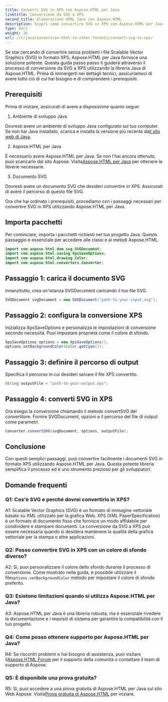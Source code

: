 ```yaml
---
title: Converti SVG in XPS con Aspose.HTML per Java
linktitle: Conversione da SVG a XPS
second_title: Elaborazione HTML Java con Aspose.HTML
description: Scopri come convertire SVG in XPS con Aspose.HTML per Java. Guida semplice e passo passo per conversioni senza interruzioni.
type: docs
weight: 16
url: /it/java/conversion-html-to-other-formats/convert-svg-to-xps/
---
```


Se stai cercando di convertire senza problemi i file Scalable Vector Graphics (SVG) in formato XPS, Aspose.HTML per Java fornisce una soluzione potente. Questa guida passo passo ti guiderà attraverso il processo di conversione da SVG a XPS utilizzando la libreria Java di Aspose.HTML. Prima di immergerti nei dettagli tecnici, assicuriamoci di avere tutto ciò di cui hai bisogno e di comprendere i prerequisiti.

## Prerequisiti

Prima di iniziare, assicurati di avere a disposizione quanto segue:

1. Ambiente di sviluppo Java

 Dovresti avere un ambiente di sviluppo Java configurato sul tuo computer. Se non hai Java installato, scarica e installa la versione più recente da[Il sito web di Java](https://www.oracle.com/java/technologies/javase-downloads.html).

2. Aspose.HTML per Java

È necessario avere Aspose.HTML per Java. Se non l'hai ancora ottenuto, puoi scaricarlo dal sito Aspose. Visita[Aspose.HTML per Java](https://releases.aspose.com/html/java/) per ottenere le librerie necessarie.

3. Documento SVG

Dovresti avere un documento SVG che desideri convertire in XPS. Assicurati di avere il percorso di questo file SVG.

Ora che hai ordinato i prerequisiti, procediamo con i passaggi necessari per convertire SVG in XPS utilizzando Aspose.HTML per Java.

## Importa pacchetti

Per cominciare, importa i pacchetti richiesti nel tuo progetto Java. Questo passaggio è essenziale per accedere alle classi e ai metodi Aspose.HTML.

```java
import com.aspose.html.dom.svg.SVGDocument;
import com.aspose.html.saving.XpsSaveOptions;
import com.aspose.html.drawing.Color;
import com.aspose.html.converters.Converter;
```

## Passaggio 1: carica il documento SVG

Innanzitutto, crea un'istanza SVGDocument caricando il tuo file SVG.

```java
SVGDocument svgDocument = new SVGDocument("path-to-your-input.svg");
```

## Passaggio 2: configura la conversione XPS

Inizializza XpsSaveOptions e personalizza le impostazioni di conversione secondo necessità. Puoi impostare proprietà come il colore di sfondo.

```java
XpsSaveOptions options = new XpsSaveOptions();
options.setBackgroundColor(Color.getCyan());
```

## Passaggio 3: definire il percorso di output

Specifica il percorso in cui desideri salvare il file XPS convertito.

```java
String outputFile = "path-to-your-output.xps";
```

## Passaggio 4: converti SVG in XPS

Ora esegui la conversione chiamando il metodo convertSVG del convertitore. Fornire SVGDocument, opzioni e il percorso del file di output come parametri.

```java
Converter.convertSVG(svgDocument, options, outputFile);
```

## Conclusione

Con questi semplici passaggi, puoi convertire facilmente i documenti SVG in formato XPS utilizzando Aspose.HTML per Java. Questa potente libreria semplifica il processo ed è uno strumento prezioso per gli sviluppatori.

## Domande frequenti

### Q1: Cos'è SVG e perché dovrei convertirlo in XPS?

A1: Scalable Vector Graphics (SVG) è un formato di immagine vettoriale basato su XML utilizzato per la grafica Web. XPS (XML PaperSpecification) è un formato di documento fisso che fornisce un modo affidabile per condividere e stampare documenti. La conversione da SVG a XPS può essere necessaria quando si desidera mantenere la qualità della grafica vettoriale per la stampa o altre applicazioni.

### Q2: Posso convertire SVG in XPS con un colore di sfondo diverso?

 A2: Sì, puoi personalizzare il colore dello sfondo durante il processo di conversione. Come mostrato nella guida, è possibile utilizzare il file`options.setBackgroundColor` metodo per impostare il colore di sfondo preferito.

### Q3: Esistono limitazioni quando si utilizza Aspose.HTML per Java?

A3: Aspose.HTML per Java è una libreria robusta, ma è essenziale rivedere la documentazione e i requisiti di sistema per garantire la compatibilità con il tuo progetto.

### Q4: Come posso ottenere supporto per Aspose.HTML per Java?

 R4: Se riscontri problemi o hai bisogno di assistenza, puoi visitare il[Aspose.HTML Forum](https://forum.aspose.com/) per il supporto della comunità o contattare il team di supporto di Aspose.

### Q5: È disponibile una prova gratuita?

 R5: Sì, puoi accedere a una prova gratuita di Aspose.HTML per Java sul sito Web Aspose. Visita[Prova gratuita di Aspose.HTML](https://releases.aspose.com/) per iniziare.